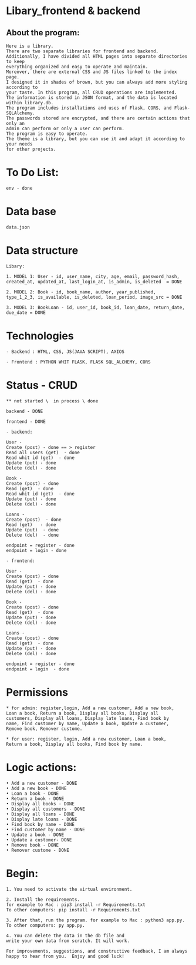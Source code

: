 # Libary_frontend & backend

## About the program: 

    Here is a library.
    There are two separate libraries for frontend and backend.
    Additionally, I have divided all HTML pages into separate directories to keep 
    everything organized and easy to operate and maintain.
    Moreover, there are external CSS and JS files linked to the index page.
    I designed it in shades of brown, but you can always add more styling according to 
    your taste. In this program, all CRUD operations are implemented.
    The information is stored in JSON format, and the data is located within library.db.
    The program includes installations and uses of Flask, CORS, and Flask-SQLAlchemy.
    The passwords stored are encrypted, and there are certain actions that only an 
    admin can perform or only a user can perform.
    The program is easy to operate.
    The theme is a library, but you can use it and adapt it according to your needs 
    for other projects.

# To Do List:
    env - done

# Data base
    data.json

# Data structure
    Libary:

    1. MODEL 1: User - id, user_name, city, age, email, password_hash, 
    created_at, updated_at, last_login_at, is_admin, is_deleted  = DONE

    2. MODEL 2: Book - id, book_name, author, year_published, 
    type_1_2_3, is_available, is_deleted, loan_period, image_src = DONE

    3. MODEL 3: BookLoan - id, user_id, book_id, loan_date, return_date, due_date = DONE

# Technologies

    - Backend : HTML, CSS, JS(JAVA SCRIPT), AXIOS

    - Frontend : PYTHON WHIT FLASK, FLASK SQL_ALCHEMY, CORS

# Status - CRUD
    ** not started \  in process \ done

    backend - DONE

    frontend - DONE

    - backend:
    
    User - 
    Create (post) - done == > register
    Read all users (get)  - done
    Read whit id (get)  - done
    Update (put) - done
    Delete (del) - done 

    Book -  
    Create (post) - done
    Read (get)  - done
    Read whit id (get)  - done
    Update (put) - done
    Delete (del) - done

    Loans - 
    Create (post)  - done
    Read (get)   - done
    Update (put)  - done
    Delete (del)  - done

    endpoint = register - done
    endpoint = login - done

    - frontend:

    User - 
    Create (post) - done
    Read (get)  - done
    Update (put) - done
    Delete (del) - done

    Book - 
    Create (post) - done
    Read (get)  - done
    Update (put) - done
    Delete (del) - done

    Loans - 
    Create (post) - done
    Read (get)  - done
    Update (put) - done
    Delete (del) - done

    endpoint = register - done
    endpoint = login  - done
    

# Permissions
    * for admin: register,login, Add a new customer, Add a new book,
    Loan a book, Return a book, Display all books, Display all 
    customers, Display all loans, Display late loans, Find book by 
    name, Find customer by name, Update a book, Update a customer, 
    Remove book, Remover custome.
    
    * for user: register, login, Add a new customer, Loan a book, 
    Return a book, Display all books, Find book by name.
    
# Logic actions:
    • Add a new customer - DONE
    • Add a new book - DONE
    • Loan a book - DONE
    • Return a book - DONE
    • Display all books - DONE
    • Display all customers - DONE
    • Display all loans - DONE
    • Display late loans - DONE
    • Find book by name - DONE
    • Find customer by name - DONE
    • Update a book - DONE
    • Update a customer- DONE
    • Remove book - DONE
    • Remover custome - DONE

# Begin: 

    1. You need to activate the virtual environment.

    2. Install the requirements.
    for example to Mac : pip3 install -r Requirements.txt 
    To other computers: pip install -r Requirements.txt

    3. After that, run the program. for example to Mac : python3 app.py.
    To other computers: py app.py.

    4. You can delete the data in the db file and 
    write your own data from scratch. It will work.


`For improvements, suggestions, and constructive feedback,
I am always happy to hear from you. 
Enjoy and good luck!`